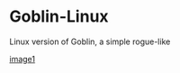 # Goblin-Linux
Linux version of Goblin, a simple rogue-like

[image1](https://github.com/bearmade/Goblin-Linux/blob/main/img/goblinImage1.png)
